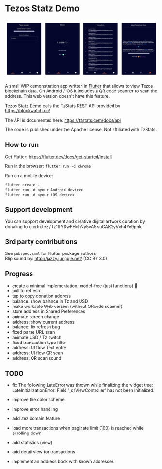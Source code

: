 # Tezos Statz Demo

![](docs/ui.png)

A small WIP demonstration app written in [Flutter](https://flutter.dev/) that allows to view Tezos blockchain data.
On Android / iOS it includes a QR code scanner to scan the address. This web version doesn't have this feature.

Tezos Statz Demo calls the TzStats REST API provided by https://blockwatch.cc/

The API is documented here: https://tzstats.com/docs/api

The code is published under the Apache license. Not affiliated with TzStats. 

## How to run

Get Flutter:
https://flutter.dev/docs/get-started/install

Run in the browser:
`flutter run -d chrome`

Run on a mobile device:
```
flutter create .
flutter run -d <your Android device>
flutter run -d <your iOS device>
```

## Support development

You can support development and creative digital artwork curation by donating to crcrtn.tez / 
tz1ffYDwFHchNy5vA5isuCAK2yVxh4Ye9pnk 

## 3rd party contributions

See `pubspec.yaml` for Flutter package authors    
Blip sound by: http://jazzy.junggle.net/ (CC BY 3.0)    

## Progress

- create a minimal implementation, model-free (just functions) 🤯
- pull to refresh
- tap to copy donation address  
- balance: show balance in Tz and USD
- make workable Web version (without QRcode scanner)
- store address in Shared Preferences
- animate screen change
- address: show current address
- balance: fix refresh bug
- fixed parse URL scan
- animate USD / Tz switch
- fixed transaction type filter
- address: UI flow Text entry
- address: UI flow QR scan
- address: QR scan sound

## TODO

- fix The following LateError was thrown while finalizing the widget tree:
LateInitializationError: Field '_qrViewController' has not been initialized.
  
- improve the color scheme
- improve error handling 
- add .tez domain feature 
- load more transactions when paginate limit (100) is reached while scrolling down
- add statistics (view) 
- add detail view for transactions
- implement an address book with known addresses 
